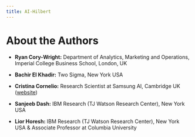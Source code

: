 ```yaml
---
title: AI-Hilbert
---
```


# About the Authors
* **Ryan Cory-Wright:** Department of Analytics, Marketing and Operations, Imperial College Business School, London, UK

* **Bachir El Khadir:** Two Sigma, New York USA

* **Cristina Cornelio:** Research Scientist at Samsung AI, Cambridge UK ([website](https://corneliocristina.github.io))

* **Sanjeeb Dash:** IBM Research (TJ Watson Research Center), New York USA

* **Lior Horesh:** IBM Research (TJ Watson Research Center), New York USA & Associate Professor at Columbia University
